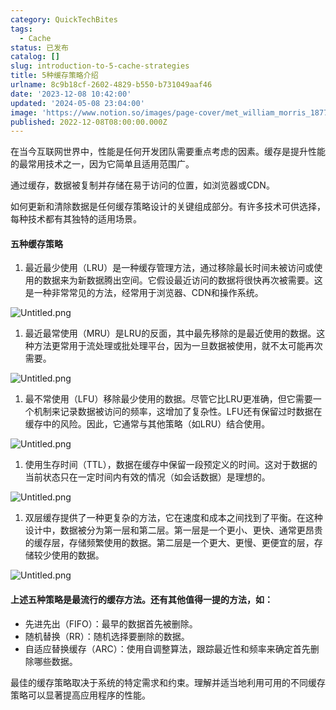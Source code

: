 ```yaml
---
category: QuickTechBites
tags:
  - Cache
status: 已发布
catalog: []
slug: introduction-to-5-cache-strategies
title: 5种缓存策略介绍
urlname: 8c9b18cf-2602-4829-b550-b731049aaf46
date: '2023-12-08 10:42:00'
updated: '2024-05-08 23:04:00'
image: 'https://www.notion.so/images/page-cover/met_william_morris_1877_willow.jpg'
published: 2022-12-08T08:00:00.000Z
---
```


在当今互联网世界中，性能是任何开发团队需要重点考虑的因素。缓存是提升性能的最常用技术之一，因为它简单且适用范围广。


通过缓存，数据被复制并存储在易于访问的位置，如浏览器或CDN。


如何更新和清除数据是任何缓存策略设计的关键组成部分。有许多技术可供选择，每种技术都有其独特的适用场景。


#### 五种缓存策略

1. 最近最少使用（LRU）是一种缓存管理方法，通过移除最长时间未被访问或使用的数据来为新数据腾出空间。它假设最近访问的数据将很快再次被需要。这是一种非常常见的方法，经常用于浏览器、CDN和操作系统。

![Untitled.png](https://prod-files-secure.s3.us-west-2.amazonaws.com/5d24fe63-e567-4804-86f9-9fdc62e13082/74494354-3dc7-4fc2-be3e-7e15913b3f24/Untitled.png?X-Amz-Algorithm=AWS4-HMAC-SHA256&X-Amz-Content-Sha256=UNSIGNED-PAYLOAD&X-Amz-Credential=ASIAZI2LB466S3HZFY6R%2F20250305%2Fus-west-2%2Fs3%2Faws4_request&X-Amz-Date=20250305T053946Z&X-Amz-Expires=3600&X-Amz-Security-Token=IQoJb3JpZ2luX2VjEMX%2F%2F%2F%2F%2F%2F%2F%2F%2F%2FwEaCXVzLXdlc3QtMiJGMEQCIHFBHEmS0o5b%2BQQTG1fwWXa8doLTV7FO0ZNuRAbEUgcXAiBIMho5nYjCilWQ%2B4d3TKGchGyPKow41XhC%2FhQt%2FLADYCqIBAj%2B%2F%2F%2F%2F%2F%2F%2F%2F%2F%2F8BEAAaDDYzNzQyMzE4MzgwNSIMvAOzEqieJz6PjOfVKtwDaR%2B6vgaadBzVa%2B1ZEp1B%2BVbpahm%2Fa5OeypFd6fkpZj%2BGhGN5saHZMIUR2WY4W6cu%2FoirSA4iQD%2F7ESO%2BaovBJo%2FFdpAQlbmL96%2B%2FuV%2Fgy%2BegorB1RuWp8RiUr5SyEehHqbYEj7vVU6WWjxCoxUzBOu6MnYvew3B1WASxliTMgbUSi8zI492iB3C3DrXn6G0zHBmzOG9krrzNvJ5kzq70MlA9lJnzhKv0KJ5AL2R44R8kJIMK%2FVZ%2BbNcR4lDj6Ma7OSkJrrhD5GCdYY5qChT7ain%2FyLKeMpomo7osioOdMQ4cszjpKiwZ80bAM6DE9433oAMCadS4nt3STTB5loI%2For5wZlzUhWep50gUYY5NHpXHJwieP8S%2FzQ5fEK4lQfumVrPHNS3JbI1V45nFUO76KOB2%2BR%2BeyddM5rS58YuMhCR1godWqlmIW46H4Hrqp06JScWMitmJltSNr1Y%2B9iqOhGx0vzm62QsCbWs1YFI78IQ6Nya4E27UadhjXW1NKquz%2B1EzAdOnAQS0EqoaRLzyYtvpa3CWisctPzqMmiHMccwtbZL%2F3z4RHdKlUKiAYO8tNKowYGEGCzUYvPOSbF%2Fou3R6lWrdwbw0aRBMwcSWVxFn5ZXv8Dvl9orXe2YwpqefvgY6pgGD85IMSs4JluFFf9x3vYTqSjtFEu3Y1p6HUklnEeLmqq1hzKMG56%2FFVS52Zb0yT%2ByilwZ7QNP2W77s9Urhh4dXBK%2FXRo5xzL6FXTJD%2FiiEY%2BfbpLOSfrbY%2BfWuwGXq7A1HTUCYq9Cd1zylvVaC0eOnc40yaKgCOoPmjEvRxIn1zBjQsOaFBCSnrfM0iCZ0h8NxPNcMl9y6u63rKTGdgFyAYaU4drvc&X-Amz-Signature=5b41b096522acbb013391cce7822828053796bdb6b729ae8e8dc955676159716&X-Amz-SignedHeaders=host&x-id=GetObject)

1. 最近最常使用（MRU）是LRU的反面，其中最先移除的是最近使用的数据。这种方法更常用于流处理或批处理平台，因为一旦数据被使用，就不太可能再次需要。

![Untitled.png](https://prod-files-secure.s3.us-west-2.amazonaws.com/5d24fe63-e567-4804-86f9-9fdc62e13082/9394e615-e149-4cd8-9a1b-e3c39cda8184/Untitled.png?X-Amz-Algorithm=AWS4-HMAC-SHA256&X-Amz-Content-Sha256=UNSIGNED-PAYLOAD&X-Amz-Credential=ASIAZI2LB466S3HZFY6R%2F20250305%2Fus-west-2%2Fs3%2Faws4_request&X-Amz-Date=20250305T053946Z&X-Amz-Expires=3600&X-Amz-Security-Token=IQoJb3JpZ2luX2VjEMX%2F%2F%2F%2F%2F%2F%2F%2F%2F%2FwEaCXVzLXdlc3QtMiJGMEQCIHFBHEmS0o5b%2BQQTG1fwWXa8doLTV7FO0ZNuRAbEUgcXAiBIMho5nYjCilWQ%2B4d3TKGchGyPKow41XhC%2FhQt%2FLADYCqIBAj%2B%2F%2F%2F%2F%2F%2F%2F%2F%2F%2F8BEAAaDDYzNzQyMzE4MzgwNSIMvAOzEqieJz6PjOfVKtwDaR%2B6vgaadBzVa%2B1ZEp1B%2BVbpahm%2Fa5OeypFd6fkpZj%2BGhGN5saHZMIUR2WY4W6cu%2FoirSA4iQD%2F7ESO%2BaovBJo%2FFdpAQlbmL96%2B%2FuV%2Fgy%2BegorB1RuWp8RiUr5SyEehHqbYEj7vVU6WWjxCoxUzBOu6MnYvew3B1WASxliTMgbUSi8zI492iB3C3DrXn6G0zHBmzOG9krrzNvJ5kzq70MlA9lJnzhKv0KJ5AL2R44R8kJIMK%2FVZ%2BbNcR4lDj6Ma7OSkJrrhD5GCdYY5qChT7ain%2FyLKeMpomo7osioOdMQ4cszjpKiwZ80bAM6DE9433oAMCadS4nt3STTB5loI%2For5wZlzUhWep50gUYY5NHpXHJwieP8S%2FzQ5fEK4lQfumVrPHNS3JbI1V45nFUO76KOB2%2BR%2BeyddM5rS58YuMhCR1godWqlmIW46H4Hrqp06JScWMitmJltSNr1Y%2B9iqOhGx0vzm62QsCbWs1YFI78IQ6Nya4E27UadhjXW1NKquz%2B1EzAdOnAQS0EqoaRLzyYtvpa3CWisctPzqMmiHMccwtbZL%2F3z4RHdKlUKiAYO8tNKowYGEGCzUYvPOSbF%2Fou3R6lWrdwbw0aRBMwcSWVxFn5ZXv8Dvl9orXe2YwpqefvgY6pgGD85IMSs4JluFFf9x3vYTqSjtFEu3Y1p6HUklnEeLmqq1hzKMG56%2FFVS52Zb0yT%2ByilwZ7QNP2W77s9Urhh4dXBK%2FXRo5xzL6FXTJD%2FiiEY%2BfbpLOSfrbY%2BfWuwGXq7A1HTUCYq9Cd1zylvVaC0eOnc40yaKgCOoPmjEvRxIn1zBjQsOaFBCSnrfM0iCZ0h8NxPNcMl9y6u63rKTGdgFyAYaU4drvc&X-Amz-Signature=eb1d97963f56326aa0d52e01aec5812aae5e6ee68e20d1680f9df2ce8deaeb6b&X-Amz-SignedHeaders=host&x-id=GetObject)

1. 最不常使用（LFU）移除最少使用的数据。尽管它比LRU更准确，但它需要一个机制来记录数据被访问的频率，这增加了复杂性。LFU还有保留过时数据在缓存中的风险。因此，它通常与其他策略（如LRU）结合使用。

![Untitled.png](https://prod-files-secure.s3.us-west-2.amazonaws.com/5d24fe63-e567-4804-86f9-9fdc62e13082/ff489bb8-941e-4617-b208-e17020ed7ada/Untitled.png?X-Amz-Algorithm=AWS4-HMAC-SHA256&X-Amz-Content-Sha256=UNSIGNED-PAYLOAD&X-Amz-Credential=ASIAZI2LB466S3HZFY6R%2F20250305%2Fus-west-2%2Fs3%2Faws4_request&X-Amz-Date=20250305T053946Z&X-Amz-Expires=3600&X-Amz-Security-Token=IQoJb3JpZ2luX2VjEMX%2F%2F%2F%2F%2F%2F%2F%2F%2F%2FwEaCXVzLXdlc3QtMiJGMEQCIHFBHEmS0o5b%2BQQTG1fwWXa8doLTV7FO0ZNuRAbEUgcXAiBIMho5nYjCilWQ%2B4d3TKGchGyPKow41XhC%2FhQt%2FLADYCqIBAj%2B%2F%2F%2F%2F%2F%2F%2F%2F%2F%2F8BEAAaDDYzNzQyMzE4MzgwNSIMvAOzEqieJz6PjOfVKtwDaR%2B6vgaadBzVa%2B1ZEp1B%2BVbpahm%2Fa5OeypFd6fkpZj%2BGhGN5saHZMIUR2WY4W6cu%2FoirSA4iQD%2F7ESO%2BaovBJo%2FFdpAQlbmL96%2B%2FuV%2Fgy%2BegorB1RuWp8RiUr5SyEehHqbYEj7vVU6WWjxCoxUzBOu6MnYvew3B1WASxliTMgbUSi8zI492iB3C3DrXn6G0zHBmzOG9krrzNvJ5kzq70MlA9lJnzhKv0KJ5AL2R44R8kJIMK%2FVZ%2BbNcR4lDj6Ma7OSkJrrhD5GCdYY5qChT7ain%2FyLKeMpomo7osioOdMQ4cszjpKiwZ80bAM6DE9433oAMCadS4nt3STTB5loI%2For5wZlzUhWep50gUYY5NHpXHJwieP8S%2FzQ5fEK4lQfumVrPHNS3JbI1V45nFUO76KOB2%2BR%2BeyddM5rS58YuMhCR1godWqlmIW46H4Hrqp06JScWMitmJltSNr1Y%2B9iqOhGx0vzm62QsCbWs1YFI78IQ6Nya4E27UadhjXW1NKquz%2B1EzAdOnAQS0EqoaRLzyYtvpa3CWisctPzqMmiHMccwtbZL%2F3z4RHdKlUKiAYO8tNKowYGEGCzUYvPOSbF%2Fou3R6lWrdwbw0aRBMwcSWVxFn5ZXv8Dvl9orXe2YwpqefvgY6pgGD85IMSs4JluFFf9x3vYTqSjtFEu3Y1p6HUklnEeLmqq1hzKMG56%2FFVS52Zb0yT%2ByilwZ7QNP2W77s9Urhh4dXBK%2FXRo5xzL6FXTJD%2FiiEY%2BfbpLOSfrbY%2BfWuwGXq7A1HTUCYq9Cd1zylvVaC0eOnc40yaKgCOoPmjEvRxIn1zBjQsOaFBCSnrfM0iCZ0h8NxPNcMl9y6u63rKTGdgFyAYaU4drvc&X-Amz-Signature=eb926922edf95057875b02da93538a258179408c65b9123643e8b55c9ef5ff35&X-Amz-SignedHeaders=host&x-id=GetObject)

1. 使用生存时间（TTL），数据在缓存中保留一段预定义的时间。这对于数据的当前状态只在一定时间内有效的情况（如会话数据）是理想的。

![Untitled.png](https://prod-files-secure.s3.us-west-2.amazonaws.com/5d24fe63-e567-4804-86f9-9fdc62e13082/480ed8d3-f3c7-4a40-a9c6-4ca2e915c139/Untitled.png?X-Amz-Algorithm=AWS4-HMAC-SHA256&X-Amz-Content-Sha256=UNSIGNED-PAYLOAD&X-Amz-Credential=ASIAZI2LB466S3HZFY6R%2F20250305%2Fus-west-2%2Fs3%2Faws4_request&X-Amz-Date=20250305T053946Z&X-Amz-Expires=3600&X-Amz-Security-Token=IQoJb3JpZ2luX2VjEMX%2F%2F%2F%2F%2F%2F%2F%2F%2F%2FwEaCXVzLXdlc3QtMiJGMEQCIHFBHEmS0o5b%2BQQTG1fwWXa8doLTV7FO0ZNuRAbEUgcXAiBIMho5nYjCilWQ%2B4d3TKGchGyPKow41XhC%2FhQt%2FLADYCqIBAj%2B%2F%2F%2F%2F%2F%2F%2F%2F%2F%2F8BEAAaDDYzNzQyMzE4MzgwNSIMvAOzEqieJz6PjOfVKtwDaR%2B6vgaadBzVa%2B1ZEp1B%2BVbpahm%2Fa5OeypFd6fkpZj%2BGhGN5saHZMIUR2WY4W6cu%2FoirSA4iQD%2F7ESO%2BaovBJo%2FFdpAQlbmL96%2B%2FuV%2Fgy%2BegorB1RuWp8RiUr5SyEehHqbYEj7vVU6WWjxCoxUzBOu6MnYvew3B1WASxliTMgbUSi8zI492iB3C3DrXn6G0zHBmzOG9krrzNvJ5kzq70MlA9lJnzhKv0KJ5AL2R44R8kJIMK%2FVZ%2BbNcR4lDj6Ma7OSkJrrhD5GCdYY5qChT7ain%2FyLKeMpomo7osioOdMQ4cszjpKiwZ80bAM6DE9433oAMCadS4nt3STTB5loI%2For5wZlzUhWep50gUYY5NHpXHJwieP8S%2FzQ5fEK4lQfumVrPHNS3JbI1V45nFUO76KOB2%2BR%2BeyddM5rS58YuMhCR1godWqlmIW46H4Hrqp06JScWMitmJltSNr1Y%2B9iqOhGx0vzm62QsCbWs1YFI78IQ6Nya4E27UadhjXW1NKquz%2B1EzAdOnAQS0EqoaRLzyYtvpa3CWisctPzqMmiHMccwtbZL%2F3z4RHdKlUKiAYO8tNKowYGEGCzUYvPOSbF%2Fou3R6lWrdwbw0aRBMwcSWVxFn5ZXv8Dvl9orXe2YwpqefvgY6pgGD85IMSs4JluFFf9x3vYTqSjtFEu3Y1p6HUklnEeLmqq1hzKMG56%2FFVS52Zb0yT%2ByilwZ7QNP2W77s9Urhh4dXBK%2FXRo5xzL6FXTJD%2FiiEY%2BfbpLOSfrbY%2BfWuwGXq7A1HTUCYq9Cd1zylvVaC0eOnc40yaKgCOoPmjEvRxIn1zBjQsOaFBCSnrfM0iCZ0h8NxPNcMl9y6u63rKTGdgFyAYaU4drvc&X-Amz-Signature=d82977359787ab44884e0ec77d0c1aae143b970998e89f8fc72e0f59555f6b8a&X-Amz-SignedHeaders=host&x-id=GetObject)

1. 双层缓存提供了一种更复杂的方法，它在速度和成本之间找到了平衡。在这种设计中，数据被分为第一层和第二层。第一层是一个更小、更快、通常更昂贵的缓存层，存储频繁使用的数据。第二层是一个更大、更慢、更便宜的层，存储较少使用的数据。

![Untitled.png](https://prod-files-secure.s3.us-west-2.amazonaws.com/5d24fe63-e567-4804-86f9-9fdc62e13082/35e68090-275d-4707-9e9a-ce86f000e9eb/Untitled.png?X-Amz-Algorithm=AWS4-HMAC-SHA256&X-Amz-Content-Sha256=UNSIGNED-PAYLOAD&X-Amz-Credential=ASIAZI2LB466S3HZFY6R%2F20250305%2Fus-west-2%2Fs3%2Faws4_request&X-Amz-Date=20250305T053946Z&X-Amz-Expires=3600&X-Amz-Security-Token=IQoJb3JpZ2luX2VjEMX%2F%2F%2F%2F%2F%2F%2F%2F%2F%2FwEaCXVzLXdlc3QtMiJGMEQCIHFBHEmS0o5b%2BQQTG1fwWXa8doLTV7FO0ZNuRAbEUgcXAiBIMho5nYjCilWQ%2B4d3TKGchGyPKow41XhC%2FhQt%2FLADYCqIBAj%2B%2F%2F%2F%2F%2F%2F%2F%2F%2F%2F8BEAAaDDYzNzQyMzE4MzgwNSIMvAOzEqieJz6PjOfVKtwDaR%2B6vgaadBzVa%2B1ZEp1B%2BVbpahm%2Fa5OeypFd6fkpZj%2BGhGN5saHZMIUR2WY4W6cu%2FoirSA4iQD%2F7ESO%2BaovBJo%2FFdpAQlbmL96%2B%2FuV%2Fgy%2BegorB1RuWp8RiUr5SyEehHqbYEj7vVU6WWjxCoxUzBOu6MnYvew3B1WASxliTMgbUSi8zI492iB3C3DrXn6G0zHBmzOG9krrzNvJ5kzq70MlA9lJnzhKv0KJ5AL2R44R8kJIMK%2FVZ%2BbNcR4lDj6Ma7OSkJrrhD5GCdYY5qChT7ain%2FyLKeMpomo7osioOdMQ4cszjpKiwZ80bAM6DE9433oAMCadS4nt3STTB5loI%2For5wZlzUhWep50gUYY5NHpXHJwieP8S%2FzQ5fEK4lQfumVrPHNS3JbI1V45nFUO76KOB2%2BR%2BeyddM5rS58YuMhCR1godWqlmIW46H4Hrqp06JScWMitmJltSNr1Y%2B9iqOhGx0vzm62QsCbWs1YFI78IQ6Nya4E27UadhjXW1NKquz%2B1EzAdOnAQS0EqoaRLzyYtvpa3CWisctPzqMmiHMccwtbZL%2F3z4RHdKlUKiAYO8tNKowYGEGCzUYvPOSbF%2Fou3R6lWrdwbw0aRBMwcSWVxFn5ZXv8Dvl9orXe2YwpqefvgY6pgGD85IMSs4JluFFf9x3vYTqSjtFEu3Y1p6HUklnEeLmqq1hzKMG56%2FFVS52Zb0yT%2ByilwZ7QNP2W77s9Urhh4dXBK%2FXRo5xzL6FXTJD%2FiiEY%2BfbpLOSfrbY%2BfWuwGXq7A1HTUCYq9Cd1zylvVaC0eOnc40yaKgCOoPmjEvRxIn1zBjQsOaFBCSnrfM0iCZ0h8NxPNcMl9y6u63rKTGdgFyAYaU4drvc&X-Amz-Signature=e57dd9c001ac3b900bb17a0ee37406a1e265fda7feb93545c1fde1243e33105a&X-Amz-SignedHeaders=host&x-id=GetObject)


#### 上述五种策略是最流行的缓存方法。还有其他值得一提的方法，如：

- 先进先出（FIFO）：最早的数据首先被删除。
- 随机替换（RR）：随机选择要删除的数据。
- 自适应替换缓存（ARC）：使用自调整算法，跟踪最近性和频率来确定首先删除哪些数据。

最佳的缓存策略取决于系统的特定需求和约束。理解并适当地利用可用的不同缓存策略可以显著提高应用程序的性能。

